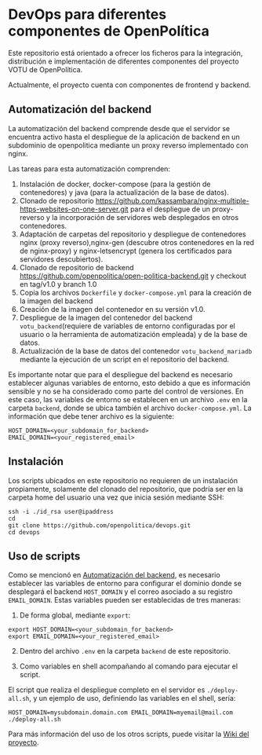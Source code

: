 # DevOps para diferentes componentes de OpenPolítica

Este repositorio está orientado a ofrecer los ficheros para la integración,
distribución e implementación de diferentes componentes del proyecto VOTU de
OpenPolítica.

Actualmente, el proyecto cuenta con componentes de frontend y backend.

## Automatización del backend

La automatización del backend comprende desde que el servidor se encuentra
activo hasta el despliegue de la aplicación de backend en un subdominio de
openpolitica mediante un proxy reverso implementado con nginx.

Las tareas para esta automatización comprenden:
1. Instalación de docker, docker-compose (para la gestión de contenedores) y
	 java (para la actualización de la base de datos).
2. Clonado de repositorio https://github.com/kassambara/nginx-multiple-https-websites-on-one-server.git para el despliegue de un proxy-reverso y la incorporación de servidores web desplegados en otros contenedores.
3. Adaptación de carpetas del repositorio y despliegue de contenedores nginx
	 (proxy reverso),nginx-gen (descubre otros contenedores en la red de
	 nginx-proxy) y nginx-letsencrypt (genera los certificados para servidores
	 descubiertos).
4. Clonado de repositorio de backend
	 https://github.com/openpolitica/open-politica-backend.git y checkout en
	 tag/v1.0 y branch 1.0
5. Copia los archivos  `Dockerfile` y `docker-compose.yml` para la creación
	 de la imagen del backend 
6. Creación de la imagen del contenedor en su versión v1.0.
7. Despliegue de la imagen del contenedor  del backend `votu_backend`(requiere de variables de entorno configuradas por
	 el usuario o la herramienta de automatización empleada) y de la base de
	 datos.
8. Actualización de la base de datos del contenedor `votu_backend_mariadb`
	 mediante la ejecución de un script en el repositorio del backend.

Es importante notar que para el despliegue del backend es necesario establecer
algunas variables de entorno, esto debido a que es información sensible y no se
ha considerado como parte del control de versiones. En
este caso, las variables de entorno se establecen en un archivo `.env` en la carpeta `backend`, donde se ubica también el archivo
`docker-compose.yml`. La información que debe tener archivo es la siguiente:
```
HOST_DOMAIN=<your_subdomain_for_backend>
EMAIL_DOMAIN=<your_registered_email>
```

## Instalación
Los scripts ubicados en este repositorio no requieren de un instalación
propiamente, solamente del clonado del repositorio, que podría ser en la
carpeta home del usuario una vez que inicia sesión mediante SSH:
```
ssh -i ./id_rsa user@ipaddress
cd
git clone https://github.com/openpolitica/devops.git
cd devops
```

## Uso de scripts
Como se mencionó en [Automatización del backend](#automatización-del-backend), es
necesario establecer las variables de entorno para configurar el dominio donde
se desplegará el backend `HOST_DOMAIN` y el correo asociado a su registro `EMAIL_DOMAIN`. Estas variables pueden ser
establecidas de tres maneras:

1. De forma global, mediante `export`:
```
export HOST_DOMAIN=<your_subdomain_for_backend>
export EMAIL_DOMAIN=<your_registered_email>
```
2. Dentro del archivo `.env` en la carpeta `backend` de este repositorio.

3. Como variables en shell acompañando al comando para ejecutar el script.

El script que realiza el despliegue completo en el servidor es `./deploy-all.sh`, y un ejemplo de uso, definiendo las variables en el shell, sería:
```
HOST_DOMAIN=mysubdomain.domain.com EMAIL_DOMAIN=myemail@mail.com ./deploy-all.sh
```

Para más información del uso de los otros scripts, puede visitar la [Wiki del
proyecto](https://github.com/openpolitica/devops/wiki).
